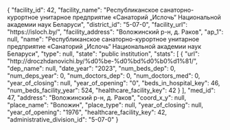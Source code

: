 {
    "facility_id": 42,
    "facility_name": "Республиканское санаторно-курортное унитарное предприятие «Санаторий „Ислочь“ Национальной академии наук Беларуси",
    "district_id": "5-07-0",
    "facility_url": "https:\/\/isloch.by\/",
    "facility_address": "Воложинский р-н, д. Раков",
    "ap_1": null,
    "name": "Республиканское санаторно-курортное унитарное предприятие «Санаторий „Ислочь“ Национальной академии наук Беларуси",
    "type": null,
    "state": "public institution",
    "stats": [
        {
            "url": "http:\/\/droczhdanovichi.by\/%d0%be-%d0%bd%d0%b0%d1%81\/",
            "dep_name": null,
            "date_year": "2023",
            "num_beds_dep": 0,
            "num_deps_year": 0,
            "num_doctors_dep": 0,
            "num_doctors_med": 0,
            "year_of_closing": null,
            "year_of_opening": "0",
            "beds_in_hospital_key": 46,
            "num_beds_facility_year": 524,
            "healthcare_facility_key": 42
        }
    ],
    "med_id": 47,
    "address": "Воложинский р-н, д. Раков",
    "coord_x_y": null,
    "place_name": "Воложин",
    "place_type": null,
    "year_of_closing": null,
    "year_of_opening": "1976",
    "healthcare_facility_key": 42,
    "administrative_division_id": "5-07-0"
}